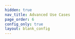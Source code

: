 ```yaml
---
hidden: true
nav_title: Advanced Use Cases
page_order: 6
config_only: true
layout: blank_config
---
```

